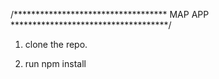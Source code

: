 /***********************************
             MAP APP
************************************/

1. clone the repo.

2. run npm install